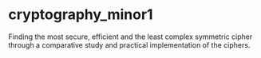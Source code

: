 # cryptography_minor1
Finding the most secure, efficient and the least complex symmetric cipher through a comparative study and practical implementation of the ciphers.
